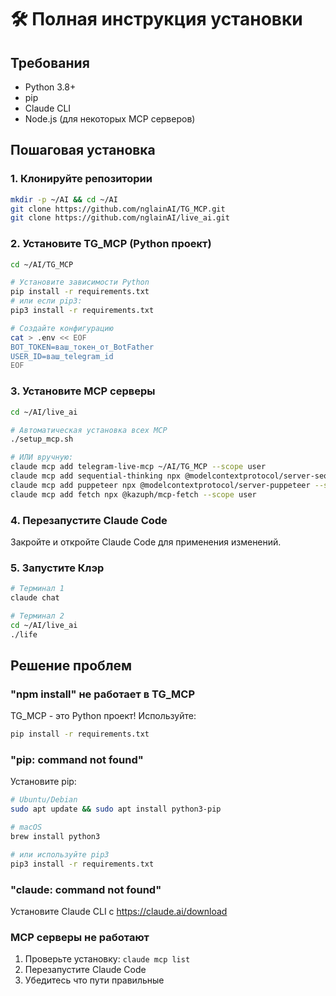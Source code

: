 # 🛠️ Полная инструкция установки

## Требования
- Python 3.8+
- pip
- Claude CLI
- Node.js (для некоторых MCP серверов)

## Пошаговая установка

### 1. Клонируйте репозитории
```bash
mkdir -p ~/AI && cd ~/AI
git clone https://github.com/nglainAI/TG_MCP.git
git clone https://github.com/nglainAI/live_ai.git
```

### 2. Установите TG_MCP (Python проект)
```bash
cd ~/AI/TG_MCP

# Установите зависимости Python
pip install -r requirements.txt
# или если pip3:
pip3 install -r requirements.txt

# Создайте конфигурацию
cat > .env << EOF
BOT_TOKEN=ваш_токен_от_BotFather
USER_ID=ваш_telegram_id
EOF
```

### 3. Установите MCP серверы
```bash
cd ~/AI/live_ai

# Автоматическая установка всех MCP
./setup_mcp.sh

# ИЛИ вручную:
claude mcp add telegram-live-mcp ~/AI/TG_MCP --scope user
claude mcp add sequential-thinking npx @modelcontextprotocol/server-sequential-thinking --scope user
claude mcp add puppeteer npx @modelcontextprotocol/server-puppeteer --scope user
claude mcp add fetch npx @kazuph/mcp-fetch --scope user
```

### 4. Перезапустите Claude Code
Закройте и откройте Claude Code для применения изменений.

### 5. Запустите Клэр
```bash
# Терминал 1
claude chat

# Терминал 2
cd ~/AI/live_ai
./life
```

## Решение проблем

### "npm install" не работает в TG_MCP
TG_MCP - это Python проект! Используйте:
```bash
pip install -r requirements.txt
```

### "pip: command not found"
Установите pip:
```bash
# Ubuntu/Debian
sudo apt update && sudo apt install python3-pip

# macOS
brew install python3

# или используйте pip3
pip3 install -r requirements.txt
```

### "claude: command not found"
Установите Claude CLI с https://claude.ai/download

### MCP серверы не работают
1. Проверьте установку: `claude mcp list`
2. Перезапустите Claude Code
3. Убедитесь что пути правильные